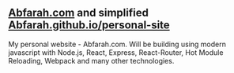 ## [Abfarah.com](http://Abfarah.com) and simplified [Abfarah.github.io/personal-site](https://Abfarah.github.io/personal-site/)

My personal website - Abfarah.com. Will be building using modern javascript with Node.js, React, Express, React-Router, Hot Module Reloading, Webpack and many other technologies.